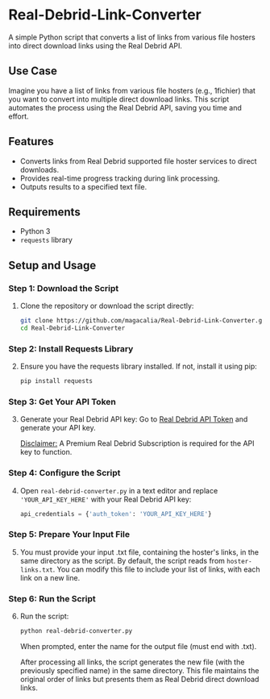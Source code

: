 # Real-Debrid-Link-Converter

A simple Python script that converts a list of links from various file hosters into direct download links using the Real Debrid API.

## Use Case

Imagine you have a list of links from various file hosters (e.g., 1fichier) that you want to convert into multiple direct download links. This script automates the process using the Real Debrid API, saving you time and effort.

## Features

- Converts links from Real Debrid supported file hoster services to direct downloads.
- Provides real-time progress tracking during link processing.
- Outputs results to a specified text file.

## Requirements

- Python 3
- `requests` library

## Setup and Usage

### Step 1: Download the Script

1. Clone the repository or download the script directly:
   ```bash
   git clone https://github.com/magacalia/Real-Debrid-Link-Converter.git
   cd Real-Debrid-Link-Converter
   ```

### Step 2: Install Requests Library

2. Ensure you have the requests library installed. If not, install it using pip:
   ```bash
   pip install requests
   ```

### Step 3: Get Your API Token

3. Generate your Real Debrid API key:
   Go to [Real Debrid API Token](https://real-debrid.com/apitoken) and generate your API key.
   
   <u>Disclaimer:</u> A Premium Real Debrid Subscription is required for the API key to function.

### Step 4: Configure the Script

4. Open `real-debrid-converter.py` in a text editor and replace `'YOUR_API_KEY_HERE'` with your Real Debrid API key:
   ```python
   api_credentials = {'auth_token': 'YOUR_API_KEY_HERE'}

   ```

### Step 5: Prepare Your Input File

5. You must provide your input .txt file, containing the hoster's links, in the same directory as the script.
   By default, the script reads from `hoster-links.txt`. You can modify this file to include your list of links, with each link on a new line.

### Step 6: Run the Script

6. Run the script:
   ```bash
   python real-debrid-converter.py
   ```

   When prompted, enter the name for the output file (must end with .txt).

   After processing all links, the script generates the new file (with the previously specified name) in the same directory. This file maintains the original order of links but presents them as Real Debrid direct download links.
